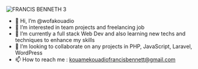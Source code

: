 ![FRANCIS BENNETH 3](https://user-images.githubusercontent.com/80703649/237035783-34de678d-17ac-48ae-8259-29c5f1bccb5e.jpg)
- 👋 Hi, I’m @wofakouadio
- 👀 I’m interested in team projects and freelancing job
- 🌱 I’m currently a full stack Web Dev and also learning new techs and techniques to enhance my skills
- 💞️ I’m looking to collaborate on any projects in PHP, JavaScript, Laravel, WordPress
- 📫 How to reach me : kouamekouadiofrancisbennett@gmail.com

<!---
wofakouadio/wofakouadio is a ✨ special ✨ repository because its `README.md` (this file) appears on your GitHub profile.
You can click the Preview link to take a look at your changes.
--->
